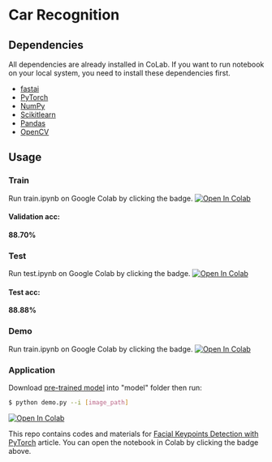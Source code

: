 # Car Recognition

## Dependencies
All dependencies are already installed in CoLab. If you want to run notebook on your local system, you need to install these dependencies first. 

- [fastai](https://www.tensorflow.org/versions/r0.8/get_started/os_setup.html)
- [PyTorch](https://www.tensorflow.org/versions/r0.8/get_started/os_setup.html)
- [NumPy](http://docs.scipy.org/doc/numpy-1.10.1/user/install.html)
- [Scikitlearn](https://keras.io/#installation)
- [Pandas](https://keras.io/#installation)
- [OpenCV](https://opencv-python-tutroals.readthedocs.io/en/latest/)

## Usage

### Train

Run train.ipynb on Google Colab by clicking the badge. [![Open In Colab](https://colab.research.google.com/assets/colab-badge.svg)](https://colab.research.google.com/github/nithiroj/car-recognition/blob/master/train.ipynb)

#### Validation acc:
**88.70%**

### Test

Run test.ipynb on Google Colab by clicking the badge. [![Open In Colab](https://colab.research.google.com/assets/colab-badge.svg)](https://colab.research.google.com/github/nithiroj/car-recognition/blob/master/test.ipynb)

#### Test acc:
**88.88%**

### Demo
Run train.ipynb on Google Colab by clicking the badge. [![Open In Colab](https://colab.research.google.com/assets/colab-badge.svg)](https://colab.research.google.com/github/nithiroj/car-recognition/blob/master/demo.ipynb)


### Application
Download [pre-trained model](https://github.com/foamliu/Car-Recognition/releases/download/v1.0/model.96-0.89.hdf5) into "model" folder then run:

```bash
$ python demo.py --i [image_path]
```

[![Open In Colab](https://colab.research.google.com/assets/colab-badge.svg)](https://colab.research.google.com/github/nithiroj/car-recognition/blob/master/Car_Recognition.ipynb)

This repo contains codes and materials for [Facial Keypoints Detection with PyTorch](https://medium.com/diving-in-deep/facial-keypoints-detection-with-pytorch-86bac79141e4) article. You can open the notebook in Colab by clicking the badge above.
